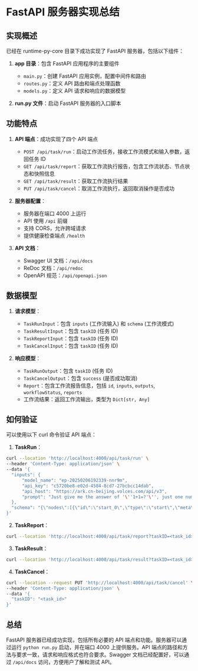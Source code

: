 # FastAPI 服务器实现总结

## 实现概述

已经在 runtime-py-core 目录下成功实现了 FastAPI 服务器，包括以下组件：

1. **app 目录**：包含 FastAPI 应用程序的主要组件
   - `main.py`：创建 FastAPI 应用实例，配置中间件和路由
   - `routes.py`：定义 API 路由和端点处理函数
   - `models.py`：定义 API 请求和响应的数据模型

2. **run.py 文件**：启动 FastAPI 服务器的入口脚本

## 功能特点

1. **API 端点**：成功实现了四个 API 端点
   - `POST /api/task/run`：启动工作流任务，接收工作流模式和输入参数，返回任务 ID
   - `GET /api/task/report`：获取工作流执行报告，包含工作流状态、节点状态和快照信息
   - `GET /api/task/result`：获取工作流执行结果
   - `PUT /api/task/cancel`：取消工作流执行，返回取消操作是否成功

2. **服务器配置**：
   - 服务器在端口 4000 上运行
   - API 使用 `/api` 前缀
   - 支持 CORS，允许跨域请求
   - 提供健康检查端点 `/health`

3. **API 文档**：
   - Swagger UI 文档：`/api/docs`
   - ReDoc 文档：`/api/redoc`
   - OpenAPI 规范：`/api/openapi.json`

## 数据模型

1. **请求模型**：
   - `TaskRunInput`：包含 `inputs` (工作流输入) 和 `schema` (工作流模式)
   - `TaskResultInput`：包含 `taskID` (任务 ID)
   - `TaskReportInput`：包含 `taskID` (任务 ID)
   - `TaskCancelInput`：包含 `taskID` (任务 ID)

2. **响应模型**：
   - `TaskRunOutput`：包含 `taskID` (任务 ID)
   - `TaskCancelOutput`：包含 `success` (是否成功取消)
   - `Report`：包含工作流报告信息，包括 `id`, `inputs`, `outputs`, `workflowStatus`, `reports`
   - 工作流结果：返回工作流输出，类型为 `Dict[str, Any]`

## 如何验证

可以使用以下 curl 命令验证 API 端点：

1. **TaskRun**：
```bash
curl --location 'http://localhost:4000/api/task/run' \
--header 'Content-Type: application/json' \
--data '{
  "inputs": {
      "model_name": "ep-20250206192339-nnr9m",
      "api_key": "c5720be8-e02d-4584-8cd7-27bcbcc14dab",
      "api_host": "https://ark.cn-beijing.volces.com/api/v3",
      "prompt": "Just give me the answer of '\''1+1=?'\'', just one number, no other words"
  },
  "schema": "{\"nodes\":[{\"id\":\"start_0\",\"type\":\"start\",\"meta\":{\"position\":{\"x\":0,\"y\":0}},\"data\":{\"title\":\"Start\",\"outputs\":{\"type\":\"object\",\"properties\":{\"model_name\":{\"key\":14,\"name\":\"model_name\",\"type\":\"string\",\"extra\":{\"index\":1},\"isPropertyRequired\":true},\"prompt\":{\"key\":5,\"name\":\"prompt\",\"type\":\"string\",\"extra\":{\"index\":3},\"isPropertyRequired\":true},\"api_key\":{\"key\":19,\"name\":\"api_key\",\"type\":\"string\",\"extra\":{\"index\":4},\"isPropertyRequired\":true},\"api_host\":{\"key\":20,\"name\":\"api_host\",\"type\":\"string\",\"extra\":{\"index\":5},\"isPropertyRequired\":true}},\"required\":[\"model_name\",\"prompt\",\"api_key\",\"api_host\"]}}},{\"id\":\"end_0\",\"type\":\"end\",\"meta\":{\"position\":{\"x\":1000,\"y\":0}},\"data\":{\"title\":\"End\",\"inputsValues\":{\"answer\":{\"type\":\"ref\",\"content\":[\"llm_0\",\"result\"]}},\"inputs\":{\"type\":\"object\",\"properties\":{\"answer\":{\"type\":\"string\"}}}}},{\"id\":\"llm_0\",\"type\":\"llm\",\"meta\":{\"position\":{\"x\":500,\"y\":0}},\"data\":{\"title\":\"LLM_0\",\"inputsValues\":{\"modelName\":{\"type\":\"ref\",\"content\":[\"start_0\",\"model_name\"]},\"apiKey\":{\"type\":\"ref\",\"content\":[\"start_0\",\"api_key\"]},\"apiHost\":{\"type\":\"ref\",\"content\":[\"start_0\",\"api_host\"]},\"temperature\":{\"type\":\"constant\",\"content\":0},\"prompt\":{\"type\":\"ref\",\"content\":[\"start_0\",\"prompt\"]},\"systemPrompt\":{\"type\":\"constant\",\"content\":\"You are a helpful AI assistant.\"}},\"inputs\":{\"type\":\"object\",\"required\":[\"modelName\",\"temperature\",\"prompt\"],\"properties\":{\"modelName\":{\"type\":\"string\"},\"apiKey\":{\"type\":\"string\"},\"apiHost\":{\"type\":\"string\"},\"temperature\":{\"type\":\"number\"},\"systemPrompt\":{\"type\":\"string\"},\"prompt\":{\"type\":\"string\"}}},\"outputs\":{\"type\":\"object\",\"properties\":{\"result\":{\"type\":\"string\"}}}}}],\"edges\":[{\"sourceNodeID\":\"start_0\",\"targetNodeID\":\"llm_0\"},{\"sourceNodeID\":\"llm_0\",\"targetNodeID\":\"end_0\"}]}"
}'
```

2. **TaskReport**：
```bash
curl --location 'http://localhost:4000/api/task/report?taskID=<task_id>'
```

3. **TaskResult**：
```bash
curl --location 'http://localhost:4000/api/task/result?taskID=<task_id>'
```

4. **TaskCancel**：
```bash
curl --location --request PUT 'http://localhost:4000/api/task/cancel' \
--header 'Content-Type: application/json' \
--data '{
  "taskID": "<task_id>"
}'
```

## 总结

FastAPI 服务器已经成功实现，包括所有必要的 API 端点和功能。服务器可以通过运行 `python run.py` 启动，并在端口 4000 上提供服务。API 端点的路径和方法与要求一致，请求和响应格式也符合要求。Swagger 文档已经配置好，可以通过 `/api/docs` 访问，方便用户了解和测试 API。